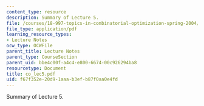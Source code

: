 ```yaml
---
content_type: resource
description: Summary of Lecture 5.
file: /courses/18-997-topics-in-combinatorial-optimization-spring-2004/f67f352e20d91aaab3efb87f0aa0e4fd_co_lec5.pdf
file_type: application/pdf
learning_resource_types:
- Lecture Notes
ocw_type: OCWFile
parent_title: Lecture Notes
parent_type: CourseSection
parent_uid: bbe4c00f-a4c4-e800-6674-00c926294ba8
resourcetype: Document
title: co_lec5.pdf
uid: f67f352e-20d9-1aaa-b3ef-b87f0aa0e4fd
---
```

Summary of Lecture 5.


